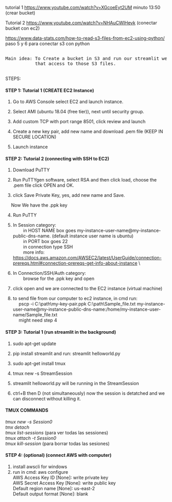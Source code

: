 tutorial 1 https://www.youtube.com/watch?v=XGcoeEyt2UM
	minuto 13:50 (crear bucket)
  
Tutorial 2 https://www.youtube.com/watch?v=NHAuCWIHevk
       (conectar bucket con ec2)
       
https://www.data-stats.com/how-to-read-s3-files-from-ec2-using-python/
	paso 5 y 6 para conectar s3 con python 


<pre>      
Main idea: To Create a bucket in S3 and run our streamlit web app in EC2 
           that access to those S3 files.
	   
</pre>  

STEPS:


#### STEP 1: Tutorial 1 (CREATE EC2 Instance)

1) Go to AWS Console select EC2 and launch instance.
 
2) Select AMI (ubuntu 18.04 (free tier)), next until security group.
 
3) Add custom TCP with port range 8501, click review and launch
 
4) Create a new key pair, add new name and download .pem file (KEEP IN SECURE LOCATION)
 
5) Launch instance

#### STEP 2: Tutorial 2 (connecting with SSH to EC2)

1) Download PuTTY
 
2) Run PuTTYgen software, select RSA and then click load, choose the .pem file click OPEN and OK.
 
3) click Save Private Key, yes, add new name and Save.
 
&emsp; Now We have the .ppk key
 
4) Run PuTTY
 
5) In Session category: \
&emsp;&emsp;      in HOST NAME box goes  my-instance-user-name@my-instance-public-dns-name. (default instance user name is ubuntu)\
&emsp;&emsp;      in PORT box goes 22\
&emsp;&emsp;      in connection type SSH\
&emsp;&emsp;      more info:  https://docs.aws.amazon.com/AWSEC2/latest/UserGuide/connection-prereqs.html#connection-prereqs-get-info-about-instance 
 \     
6) In Connection/SSH/Auth category:\
 &emsp;&emsp;     browse for the .ppk key and open
 
7) click open and we are connected to the EC2 instance (virtual machine)
 
8) to send file from our computer to ec2 instance, in cmd run:\
 &emsp;	pscp -i C:\path\my-key-pair.ppk C:\path\Sample_file.txt my-instance-user-name@my-instance-public-dns-name:/home/my-instance-user-name/Sample_file.txt \
 &emsp; might need step 4     
      
#### STEP 3: Tutorial 1 (run streamlit in the background)
1) sudo apt-get update

2) pip install streamlit and run: streamlit helloworld.py

3) sudo apt-get install tmux

4) tmux new -s StreamSession

5) streamlit helloworld.py will be running in the StreamSession

6) ctrl+B then D (not simultaneously) now the session is detatched and we can disconnect without killing it.

#### TMUX COMMANDS 

*tmux new -s Session0* \
*tmx detach* \
*tmux list-sessions*   (para ver todas las sessiones) \
*tmux attach -t Session0* \
*tmux kill-session*    (para borrar todas las sesiones) 
      
#### STEP 4: (optional)  (connect AWS with computer)
1) install awscli for windows
2) run in cmd: aws configure \
    AWS Access Key ID [None]: write private key \
    AWS Secret Access Key [None]: write public key \
    Default region name [None]: us-east-2 \
    Default output format [None]: blank



